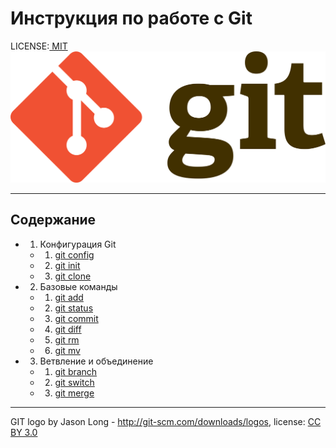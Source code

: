 # Инструкция по работе с Git

LICENSE:[ MIT](./license.md)
![Git-Logo](./image/1920px-Git-logo.svg.png)

---
## Содержание
- 1. Конфигурация Git
  * 1. [git config](git-config.md)
  - 2. [git init](git-init.md)
  - 3. [git clone](git-clone.md)


- 2. Базовые команды
  - 1. [git add](git-add.md)
  - 2. [git status](git-status.md)
  - 3. [git commit](git-commit.md)
  - 4. [git diff](git-diff.md)
  - 5. [git rm](git-rm.md)
  - 6. [git mv](git-mv.md)

- 3. Ветвление и объединение
  - 1. [git branch](git-branch.md)
  - 2. [git switch](git-switch.md)
  - 3. [git merge](git-merge.md)


---
GIT logo by Jason Long - http://git-scm.com/downloads/logos, 
license: [CC BY 3.0](https://creativecommons.org/licenses/by/3.0/)
